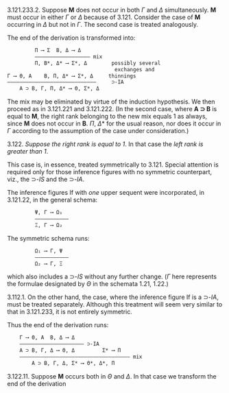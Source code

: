 
3.121.233.2. Suppose **M** does not occur in both
*Γ* and *Δ* simultaneously. **M** must occur in either
*Γ* or *Δ* because of 3.121. Consider the case of **M**
occurring in *Δ* but not in *Γ*. The second case is
treated analogously.

The end of the derivation is transformed into:

```txt
         Π ⟶ Σ  B, Δ ⟶ Δ
         ―――――――――――――――――― mix
         Π, B*, Δ* ⟶ Σ*, Δ        possibly several
                                   exchanges and
Γ ⟶ Θ, A    B, Π, Δ* ⟶ Σ*, Δ     thinnings
―――――――――――――――――――――――――――――     ⊃-IA
    A ⊃ B, Γ, Π, Δ* ⟶ Θ, Σ*, Δ
```

The mix may be eliminated by virtue of the
induction hypothesis. We then proceed as in
3.121.221 and 3.121.222. (In the second case, where
**A ⊃ B** is equal to **M**, the right rank belonging to
the new mix equals 1 as always, since **M** does not
occur in **B**. *Π*, *Δ** for the usual reason, nor does it
occur in *Γ* according to the assumption of the
case under consideration.)

3.122. *Suppose the right rank is equal to 1*. In that
case the *left rank is greater than 1*.

This case is, in essence, treated symmetrically to
3.121. Special attention is required only for those
inference figures with no symmetric counterpart,
viz., the ⊃-*IS* and the ⊃-*IA*.

The inference figures If with *one* upper sequent
were incorporated, in 3.121.22, in the general
schema:

```txt
         Ψ, Γ ⟶ Ω₁
         ―――――――――――
         Ξ, Γ ⟶ Ω₂
```

The symmetric schema runs:

```txt
         Ω₁ ⟶ Γ, Ψ
         ―――――――――――
         Ω₂ ⟶ Γ, Ξ
```

which also includes a ⊃-*IS* without any further
change. (*Γ* here represents the formulae designated
by *Θ* in the schemata 1.21, 1.22.)

3.112.1. On the other hand, the case, where the
inference figure If is a ⊃-*IA*, must be treated
separately. Although this treatment will seem very
similar to that in 3.121.233, it is not entirely
symmetric.

Thus the end of the derivation runs:

```txt
    Γ ⟶ Θ, A  B, Δ ⟶ Δ
    ――――――――――――――――――――― ⊃-IA
    A ⊃ B, Γ, Δ ⟶ Θ, Δ         Σ* ⟶ Π
    ―――――――――――――――――――――――――――――――――――― mix
        A ⊃ B, Γ, Δ, Σ* ⟶ Θ*, Δ*, Π
```

3.122.11. Suppose **M** occurs both in *Θ* and *Δ*. In
that case we transform the end of the derivation
